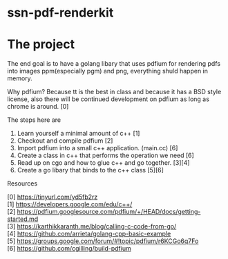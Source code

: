 # ssn-pdf-renderkit

# The project

The end goal is to have a golang libary that uses pdfium for rendering pdfs into images ppm(especially pgm) and png, everything shuld happen in memory.

Why pdfium? Because tt is the best in class and because it has a BSD style license, also there will be continued development on pdfium as long as chrome is around. [0]

The steps here are

1. Learn yourself a minimal amount of c++ [1]
2. Checkout and compile pdfium [2]
3. Import pdfium into a small c++ application. (main.cc) [6]
4. Create a class in c++ that performs the operation we need [6]
5. Read up on cgo and how to glue c++ and go together. [3][4]
6. Create a go libary that binds to the c++ class [5][6]

Resources

[0] https://tinyurl.com/yd5fb2rz   
[1] https://developers.google.com/edu/c++/   
[2] https://pdfium.googlesource.com/pdfium/+/HEAD/docs/getting-started.md   
[3] https://karthikkaranth.me/blog/calling-c-code-from-go/   
[4] https://github.com/arrieta/golang-cpp-basic-example   
[5] https://groups.google.com/forum/#!topic/pdfium/r6KCGo6q7Fo   
[6] https://github.com/cgilling/build-pdfium   
